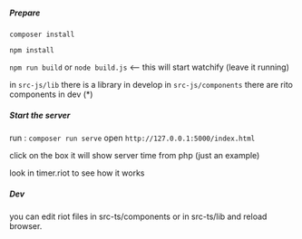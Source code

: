
##### Prepare

`composer install`

`npm install`

`npm run build` or `node build.js` <-- this will start watchify (leave it running)

in `src-js/lib` there is a library in develop
in `src-js/components` there are rito components in dev (*)

##### Start the server
run : `composer run serve`
open `http://127.0.0.1:5000/index.html`

click on the box it will show server time from php (just an example)

look in timer.riot to see how it works

##### Dev

you can edit riot files in src-ts/components or in src-ts/lib and reload browser.
